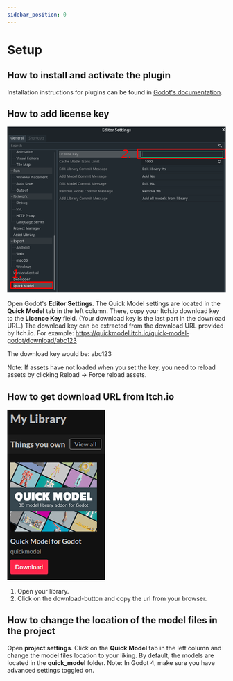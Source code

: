 ```yaml
---
sidebar_position: 0
---
```


# Setup

## How to install and activate the plugin
Installation instructions for plugins can be found in [Godot's documentation](https://docs.godotengine.org/en/stable/tutorials/plugins/editor/installing_plugins.html).

## How to add license key
![Add license key in editor settings](./img/licenseKey.png)

Open Godot's **Editor Settings**. The Quick Model settings are located in the **Quick Model** tab in the left column. There, copy your Itch.io download key to the **Licence Key** field. (Your download key is the last part in the download URL.)
The download key can be extracted from the download URL provided by Itch.io. For example:
https://quickmodel.itch.io/quick-model-godot/download/abc123

The download key would be: abc123

Note: If assets have not loaded when you set the key, you need to reload assets by clicking Reload -> Force reload assets.

## How to get download URL from Itch.io
![Get the download url](./img/downloadUrl.png)

1. Open your library.
2. Click on the download-button and copy the url from your browser.

## How to change the location of the model files in the project

Open **project settings**. Click on the **Quick Model** tab in the left column and change the model files location to your liking. By default, the models are located in the **quick_model** folder.
Note: In Godot 4, make sure you have advanced settings toggled on.
